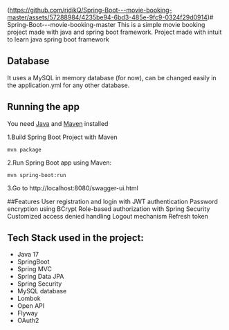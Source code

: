(https://github.com/ridikQ/Spring-Boot---movie-booking-master/assets/57288984/4235be94-6bd3-485e-9fc9-0324f29d0914)# Spring-Boot---movie-booking-master
This is a simple movie booking project made with java and spring boot framework.
Project made with intuit to learn java spring boot framework
## Database
It uses a MySQL in memory database (for now), can be changed easily in the application.yml for any other database.
## Running the app
You need [Java](https://www.oracle.com/java/technologies/javase/jdk11-archive-downloads.html) and [Maven](https://maven.apache.org/download.cgi) installed

1.Build Spring Boot Project with Maven

    mvn package

2.Run Spring Boot app using Maven:

   `mvn spring-boot:run` 
   
3.Go to http://localhost:8080/swagger-ui.html

##Features
User registration and login with JWT authentication
Password encryption using BCrypt
Role-based authorization with Spring Security
Customized access denied handling
Logout mechanism
Refresh token

## Tech Stack used in the project:
- Java 17
- SpringBoot
- Spring MVC
- Spring Data JPA
- Spring Security
- MySQL database
- Lombok
- Open API
- Flyway
- OAuth2

